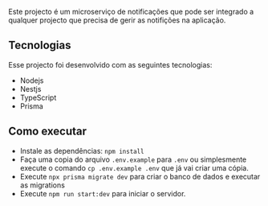 Este projecto é um microserviço de notificações que pode ser integrado a qualquer projecto que precisa de gerir as notifições na aplicação.

## Tecnologias

Esse projecto foi desenvolvido com as seguintes tecnologias:

- Nodejs
- Nestjs
- TypeScript
- Prisma

## Como executar

- Instale as dependências: `npm install`
- Faça uma copia do arquivo `.env.example` para `.env` ou simplesmente execute o comando `cp .env.example .env` que já vai criar uma cópia.
- Execute `npx prisma migrate dev` para criar o banco de dados e executar as migrations
- Execute `npm run start:dev` para iniciar o servidor.
